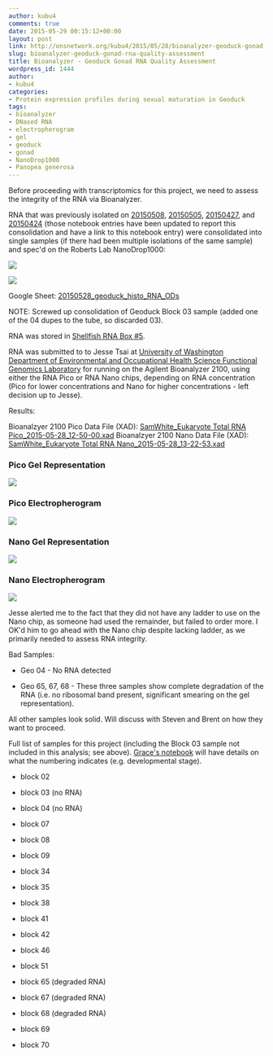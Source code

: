 ```yaml
---
author: kubu4
comments: true
date: 2015-05-29 00:15:12+00:00
layout: post
link: http://onsnetwork.org/kubu4/2015/05/28/bioanalyzer-geoduck-gonad-rna-quality-assessment/
slug: bioanalyzer-geoduck-gonad-rna-quality-assessment
title: Bioanalyzer - Geoduck Gonad RNA Quality Assessment
wordpress_id: 1444
author:
- kubu4
categories:
- Protein expression profiles during sexual maturation in Geoduck
tags:
- bioanalyzer
- DNased RNA
- electropherogram
- gel
- geoduck
- gonad
- NanoDrop1000
- Panopea generosa
---
```


Before proceeding with transcriptomics for this project, we need to assess the integrity of the RNA via Bioanalyzer.

RNA that was previously isolated on [20150508](http://onsnetwork.org/kubu4/2015/05/08/rna-isolation-geoduck-gonad-in-paraffin-histology-blocks-4/), [20150505](http://onsnetwork.org/kubu4/2015/05/05/rna-isolation-geoduck-gonad-in-paraffin-histology-blocks-3/), [20150427](http://onsnetwork.org/kubu4/2015/04/27/rna-isolation-geoduck-gonad-in-paraffin-histology-blocks-2/), and [20150424](http://onsnetwork.org/kubu4/2015/04/24/rna-isolation-geoduck-gonad-in-paraffin-histology-blocks/) (those notebook entries have been updated to report this consolidation and have a link to this notebook entry) were consolidated into single samples (if there had been multiple isolations of the same sample) and spec'd on the Roberts Lab NanoDrop1000:

[![](http://eagle.fish.washington.edu/Arabidopsis/20150528_geoduck_histo_RNA_ODs.JPG)](http://eagle.fish.washington.edu/Arabidopsis/20150528_geoduck_histo_RNA_ODs.JPG)

[![](http://eagle.fish.washington.edu/Arabidopsis/20150528_geoduck_histo_RNA_plots.JPG)](http://eagle.fish.washington.edu/Arabidopsis/20150528_geoduck_histo_RNA_plots.JPG)

Google Sheet: [20150528_geoduck_histo_RNA_ODs](https://docs.google.com/spreadsheets/d/1WPAQy7KPpQY1zPGscseHwnXeL0EWwsrb7AwatHVQpS0/edit?usp=sharing)

NOTE: Screwed up consolidation of Geoduck Block 03 sample (added one of the 04 dupes to the tube, so discarded 03).

RNA was stored in [Shellfish RNA Box #5](https://docs.google.com/spreadsheets/d/1ax6C-muxUTXxFEtfWdswBvueLhmxZzmwZcO2ur-0q-Q/edit?usp=sharing).

RNA was submitted to to Jesse Tsai at [University of Washington Department of Environmental and Occupational Health Science Functional Genomics Laboratory](http://depts.washington.edu/ceeh/members/core-services.html) for running on the Agilent Bioanalyzer 2100, using either the RNA Pico or RNA Nano chips, depending on RNA concentration (Pico for lower concentrations and Nano for higher concentrations - left decision up to Jesse).



Results:

Bioanalzyer 2100 Pico Data File (XAD): [SamWhite_Eukaryote Total RNA Pico_2015-05-28_12-50-00.xad](http://eagle.fish.washington.edu/Arabidopsis/Bioanalyzer%20Data/SamWhite_Eukaryote%20Total%20RNA%20Pico_2015-05-28_12-50-00.xad)
Bioanalzyer 2100 Nano Data File (XAD): [SamWhite_Eukaryote Total RNA Nano_2015-05-28_13-22-53.xad](http://eagle.fish.washington.edu/Arabidopsis/Bioanalyzer%20Data/SamWhite_Eukaryote%20Total%20RNA%20Nano_2015-05-28_13-22-53.xad)





### Pico Gel Representation



[![](http://eagle.fish.washington.edu/Arabidopsis/Bioanalyzer%20Data/20150528_bioanalyzer_RNA_pico_geoduck_gel.jpg)](http://eagle.fish.washington.edu/Arabidopsis/Bioanalyzer%20Data/20150528_bioanalyzer_RNA_pico_geoduck_gel.jpg)





### Pico Electropherogram



[![](http://eagle.fish.washington.edu/Arabidopsis/Bioanalyzer%20Data/20150528_bioanalyzer_RNA_pico_geoduck_electropherogram.jpg)](http://eagle.fish.washington.edu/Arabidopsis/Bioanalyzer%20Data/20150528_bioanalyzer_RNA_pico_geoduck_electropherogram.jpg)





### Nano Gel Representation



[![](http://eagle.fish.washington.edu/Arabidopsis/Bioanalyzer%20Data/20150528_bioanalyzer_RNA_nano_geoduck_gel.jpg)](http://eagle.fish.washington.edu/Arabidopsis/Bioanalyzer%20Data/20150528_bioanalyzer_RNA_nano_geoduck_gel.jpg)





### Nano Electropherogram



[![](http://eagle.fish.washington.edu/Arabidopsis/Bioanalyzer%20Data/20150528_bioanalyzer_RNA_nano_geoduck_electropherogram.jpg)](http://eagle.fish.washington.edu/Arabidopsis/Bioanalyzer%20Data/20150528_bioanalyzer_RNA_nano_geoduck_electropherogram.jpg)



Jesse alerted me to the fact that they did not have any ladder to use on the Nano chip, as someone had used the remainder, but failed to order more. I OK'd him to go ahead with the Nano chip despite lacking ladder, as we primarily needed to assess RNA integrity.



Bad Samples:




    
  * Geo 04 - No RNA detected

    
  * Geo 65, 67, 68 - These three samples show complete degradation of the RNA (i.e. no ribosomal band present, significant smearing on the gel representation).



All other samples look solid. Will discuss with Steven and Brent on how they want to proceed.

Full list of samples for this project (including the Block 03 sample not included in this analysis; see above). [Grace's notebook](http://genefish.wikispaces.com/Grace%27s+Notebook) will have details on what the numbering indicates (e.g. developmental stage).




    
  * block 02

    
  * block 03 (no RNA)

    
  * block 04 (no RNA)

    
  * block 07

    
  * block 08

    
  * block 09

    
  * block 34

    
  * block 35

    
  * block 38

    
  * block 41

    
  * block 42

    
  * block 46

    
  * block 51

    
  * block 65 (degraded RNA)

    
  * block 67 (degraded RNA)

    
  * block 68 (degraded RNA)

    
  * block 69

    
  * block 70



